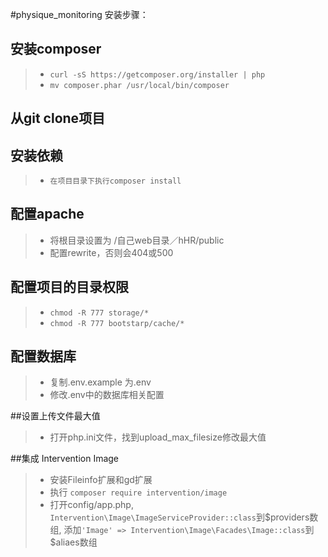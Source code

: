 #physique_monitoring
安装步骤：

## 安装composer
>* ```curl -sS https://getcomposer.org/installer | php```
>* ```mv composer.phar /usr/local/bin/composer```

## 从git clone项目
## 安装依赖
>* ```在项目目录下执行composer install```

## 配置apache
>* 将根目录设置为 /自己web目录／hHR/public
>* 配置rewrite，否则会404或500

## 配置项目的目录权限
>* ```chmod -R 777 storage/* ```
>* ```chmod -R 777 bootstarp/cache/* ```

## 配置数据库
>* 复制.env.example 为.env
>* 修改.env中的数据库相关配置

##设置上传文件最大值
>* 打开php.ini文件，找到upload_max_filesize修改最大值

##集成 Intervention Image
>* 安装Fileinfo扩展和gd扩展
>* 执行 ```composer require intervention/image```
>* 打开config/app.php, ```Intervention\Image\ImageServiceProvider::class```到$providers数组, 添加``` 'Image' => Intervention\Image\Facades\Image::class ```到 $aliaes数组

